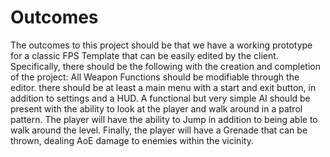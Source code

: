 # Outcomes

The outcomes to this project should be that we have a working prototype for a classic FPS Template that can be easily edited by the client.
Specifically, there should be the following with the creation and completion of the project:
All Weapon Functions should be modifiable through the editor.
there should be at least a main menu with a start and exit button, in addition to settings and a HUD.
A functional but very simple AI should be present with the ability to look at the player and walk around in a patrol pattern.
The player will have the ability to Jump in addition to being able to walk around the level.
Finally, the player will have a Grenade that can be thrown, dealing AoE damage to enemies within the vicinity.
